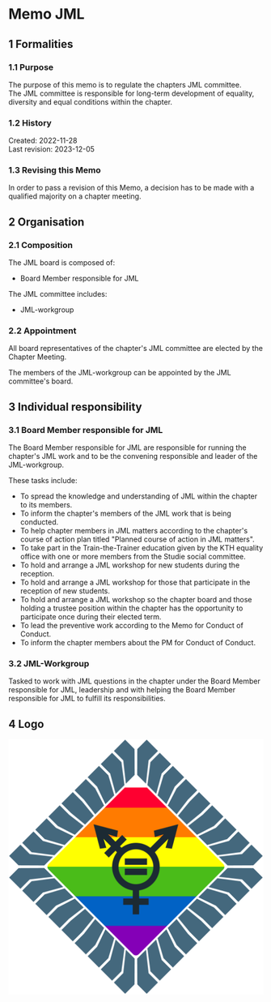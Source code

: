 # Memo JML

## 1 Formalities

### 1.1 Purpose

The purpose of this memo is to regulate the chapters JML committee.  
The JML committee is responsible for long-term development of equality, diversity and equal conditions within the chapter.

### 1.2 History

Created: 2022-11-28  
Last revision: 2023-12-05

### 1.3 Revising this Memo

In order to pass a revision of this Memo, a decision has to be made with a qualified majority on a chapter meeting.

## 2 Organisation

### 2.1 Composition

The JML board is composed of:
- Board Member responsible for JML  

The JML committee includes:
- JML-workgroup

### 2.2 Appointment
All board representatives of the chapter's JML committee are elected by the Chapter Meeting.  

The members of the JML-workgroup can be appointed by the JML committee's board.

## 3 Individual responsibility

### 3.1 Board Member responsible for JML
The Board Member responsible for JML are responsible for running the chapter's JML work and to be the convening responsible and leader of the JML-workgroup.  

These tasks include:

- To spread the knowledge and understanding of JML within the chapter to its members.  
- To inform the chapter's members of the JML work that is being conducted.  
- To help chapter members in JML matters according to the chapter's course of action plan titled "Planned course of action in JML matters".  
- To take part in the Train-the-Trainer education given by the KTH equality office with one or more members from the Studie social committee.  
- To hold and arrange a JML workshop for new students during the reception.  
- To hold and arrange a JML workshop for those that participate in the reception of new students.  
- To hold and arrange a JML workshop so the chapter board and those holding a trustee position within the chapter has the opportunity to participate once during their elected term.  
- To lead the preventive work according to the Memo for Conduct of Conduct.
- To inform the chapter members about the PM for Conduct of Conduct.

### 3.2 JML-Workgroup

Tasked to work with JML questions in the chapter under the Board Member responsible for JML, leadership and with helping the Board Member responsible for JML to fulfill its responsibilities. 

## 4 Logo

![JML Logo](./img/logo-jml-1500px.png)
